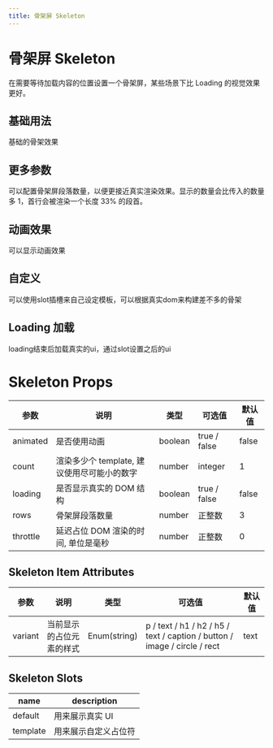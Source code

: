 ```yaml
---
title: 骨架屏 Skeleton
---
```


<b-back-top></b-back-top>

# 骨架屏 Skeleton

在需要等待加载内容的位置设置一个骨架屏，某些场景下比 Loading 的视觉效果更好。

## 基础用法

基础的骨架效果

<preview path="./demo/Skeleton/Basic.vue"></preview>

## 更多参数

可以配置骨架屏段落数量，以便更接近真实渲染效果。显示的数量会比传入的数量多 1，首行会被渲染一个长度 33% 的段首。

<preview path="./demo/Skeleton/Rows.vue"></preview>

## 动画效果

可以显示动画效果

<preview path="./demo/Skeleton/Animation.vue"></preview>

## 自定义

可以使用slot插槽来自己设定模板，可以根据真实dom来构建差不多的骨架

<preview path="./demo/Skeleton/Custom.vue"></preview>

## Loading 加载

loading结束后加载真实的ui，通过slot设置之后的ui

<preview path="./demo/Skeleton/Loading.vue"></preview>

# Skeleton Props

| 参数     | 说明                                        | 类型    | 可选值       | 默认值 |
| -------- | ------------------------------------------- | ------- | ------------ | ------ |
| animated | 是否使用动画                                | boolean | true / false | false  |
| count    | 渲染多少个 template, 建议使用尽可能小的数字 | number  | integer      | 1      |
| loading  | 是否显示真实的 DOM 结构                     | boolean | true / false | false  |
| rows     | 骨架屏段落数量                              | number  | 正整数       | 3      |
| throttle | 延迟占位 DOM 渲染的时间, 单位是毫秒         | number  | 正整数       | 0      |

## Skeleton Item Attributes

| 参数    | 说明                     | 类型         | 可选值                                                                    | 默认值 |
| ------- | ------------------------ | ------------ | ------------------------------------------------------------------------- | ------ |
| variant | 当前显示的占位元素的样式 | Enum(string) | p / text / h1 / h2 / h5 / text / caption / button / image / circle / rect | text   |

## Skeleton Slots

| name     | description          |
| -------- | -------------------- |
| default  | 用来展示真实 UI      |
| template | 用来展示自定义占位符 |
